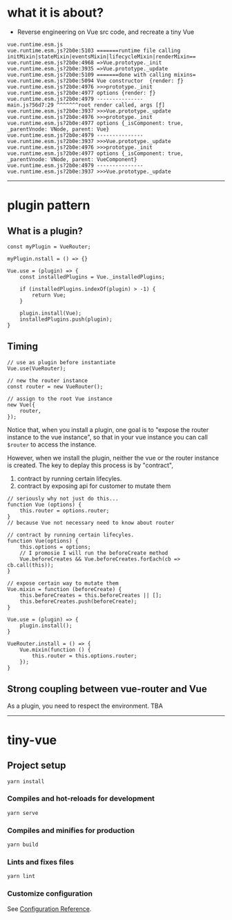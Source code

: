 # what it is about?
- Reverse engineering on Vue src code, and recreate a tiny Vue 

```
vue.runtime.esm.js
vue.runtime.esm.js?2b0e:5103 =======runtime file calling initMixin|stateMixin|eventsMixin|lifecycleMixin|renderMixin==
vue.runtime.esm.js?2b0e:4968 =>Vue.prototype._init
vue.runtime.esm.js?2b0e:3935 =>Vue.prototype._update
vue.runtime.esm.js?2b0e:5109 =======done with calling mixins=
vue.runtime.esm.js?2b0e:5094 Vue constructor  {render: ƒ}
vue.runtime.esm.js?2b0e:4976 >>>prototype._init
vue.runtime.esm.js?2b0e:4977 options {render: ƒ}
vue.runtime.esm.js?2b0e:4979 ---------------
main.js?56d7:29 ^^^^^^^root render called, args [ƒ]
vue.runtime.esm.js?2b0e:3937 >>>Vue.prototype._update
vue.runtime.esm.js?2b0e:4976 >>>prototype._init
vue.runtime.esm.js?2b0e:4977 options {_isComponent: true, _parentVnode: VNode, parent: Vue}
vue.runtime.esm.js?2b0e:4979 ---------------
vue.runtime.esm.js?2b0e:3937 >>>Vue.prototype._update
vue.runtime.esm.js?2b0e:4976 >>>prototype._init
vue.runtime.esm.js?2b0e:4977 options {_isComponent: true, _parentVnode: VNode, parent: VueComponent}
vue.runtime.esm.js?2b0e:4979 ---------------
vue.runtime.esm.js?2b0e:3937 >>>Vue.prototype._update
```
-----

# plugin pattern

## What is a plugin? 

```
const myPlugin = VueRouter;

myPlugin.nstall = () => {}

Vue.use = (plugin) => {
    const installedPlugins = Vue._installedPlugins;

    if (installedPlugins.indexOf(plugin) > -1) {
        return Vue;
    }

    plugin.install(Vue);
    installedPlugins.push(plugin);
}

```

## Timing

```
// use as plugin before instantiate
Vue.use(VueRouter);

// new the router instance
const router = new VueRouter();

// assign to the root Vue instance
new Vue({
    router,
});
```

Notice that, when you install a plugin, one goal is to "expose the router instance to the vue instance", so that in your vue instance you can call `$router` to access the instance.

However, when we install the plugin, neither the vue or the router instance is created. The key to deplay this process is by "contract", 
1. contract by running certain lifecyles.
2. contract by exposing api for customer to mutate them

```
// seriously why not just do this...
function Vue (options) {
    this.router = options.router;
}
// because Vue not necessary need to know about router

// contract by running certain lifecyles.
function Vue(options) {
    this.options = options;
    // I promosie I will run the beforeCreate method
    Vue.beforeCreates && Vue.beforeCreates.forEach(cb => cb.call(this));
}

// expose certain way to mutate them
Vue.mixin = function (beforeCreate) {
    this.beforeCreates = this.beforeCreates || [];
    this.beforeCreates.push(beforeCreate);
}

Vue.use = (plugin) => {
    plugin.install();
}

VueRouter.install = () => {
    Vue.mixin(function () {
        this.router = this.options.router;
    });
}
```

## Strong coupling between vue-router and Vue
As a plugin, you need to respect the environment. TBA

-----



# tiny-vue

## Project setup
```
yarn install
```

### Compiles and hot-reloads for development
```
yarn serve
```

### Compiles and minifies for production
```
yarn build
```

### Lints and fixes files
```
yarn lint
```

### Customize configuration
See [Configuration Reference](https://cli.vuejs.org/config/).
